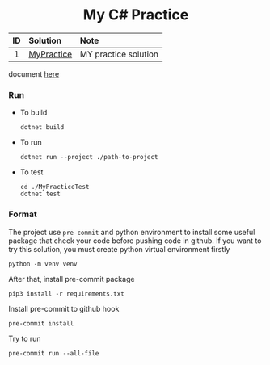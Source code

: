 <h1 align="center">
My C# Practice

</h1>

| ID  | Solution                    | Note                 |
| :-: | :-------------------------- | :------------------- |
|  1  | [MyPractice](./MyPractice/) | MY practice solution |

document [here](./documents/)

### Run

- To build

  ```shell
  dotnet build
  ```

- To run

  ```shell
  dotnet run --project ./path-to-project
  ```

- To test

  ```shell
  cd ./MyPracticeTest
  dotnet test
  ```

### Format

The project use `pre-commit` and python environment to install some useful package that check your code before pushing code in github. If you want to try this solution, you must create python virtual environment firstly

```shell
python -m venv venv
```

After that, install pre-commit package

```shell
pip3 install -r requirements.txt
```

Install pre-commit to github hook

```shell
pre-commit install
```

Try to run

```shell
pre-commit run --all-file
```
